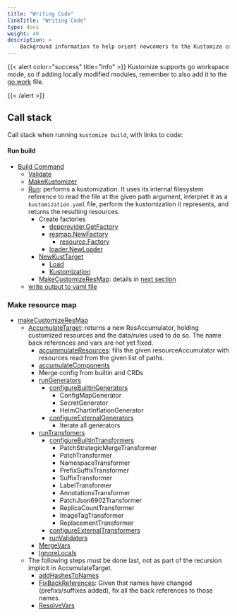 ```yaml
---
title: "Writing Code"
linkTitle: "Writing Code"
type: docs
weight: 40
description: >
    Background information to help orient newcomers to the Kustomize codebase
---
```


{{< alert color="success" title="Info" >}}
Kustomize supports go workspace mode, so if adding locally modified modules, remember to also add it to the [go.work](https://github.com/kubernetes-sigs/kustomize/blob/master/go.work) file.

{{< /alert >}}

## Call stack
Call stack when running `kustomize build`, with links to code:

#### Run build

* [Build Command](https://github.com/kubernetes-sigs/kustomize/blob/master/kustomize/commands/build/build.go#L65)
  * [Validate](https://github.com/kubernetes-sigs/kustomize/blob/master/kustomize/commands/build/build.go#L114)
  * [MakeKustomizer](https://github.com/kubernetes-sigs/kustomize/blob/master/api/krusty/kustomizer.go#L36)
  * [Run](https://github.com/kubernetes-sigs/kustomize/blob/master/api/krusty/kustomizer.go#L53): performs a kustomization. It uses its internal filesystem reference to read the file at the given path argument, interpret it as a `kustomization.yaml` file, perform the kustomization it represents, and returns the resulting resources.
    * Create factories
      * [depprovider.GetFactory](https://github.com/kubernetes-sigs/kustomize/blob/master/api/provider/depprovider.go#L36)
      * [resmap.NewFactory](https://github.com/kubernetes-sigs/kustomize/blob/master/api/resmap/factory.go#L22)
        * [resource.Factory](https://github.com/kubernetes-sigs/kustomize/blob/master/api/resource/factory.go#L23)
      * [loader.NewLoader](https://github.com/kubernetes-sigs/kustomize/blob/master/api/loader/loader.go#L20)
    * [NewKustTarget](https://github.com/kubernetes-sigs/kustomize/blob/master/api/internal/target/kusttarget.go#L42)
      * [Load](https://github.com/kubernetes-sigs/kustomize/blob/master/api/internal/target/kusttarget.go#L58)
      * [Kustomization](https://github.com/kubernetes-sigs/kustomize/blob/master/api/internal/target/kusttarget.go#L85)
    * [MakeCustomizeResMap](https://github.com/kubernetes-sigs/kustomize/blob/master/api/internal/target/kusttarget.go#L117): details in [next section](#make-resource-map)
  * [write output to yaml file](https://github.com/kubernetes-sigs/kustomize/blob/master/kustomize/commands/build/build.go#L89-#L97)

### Make resource map

* [makeCustomizeResMap](https://github.com/kubernetes-sigs/kustomize/blob/master/api/internal/target/kusttarget.go#L121)
  * [AccumulateTarget](https://github.com/kubernetes-sigs/kustomize/blob/master/api/internal/target/kusttarget.go#L179): returns a new ResAccumulator, holding customized resources and the data/rules used to do so. The name back references and vars are not yet fixed.
    * [accummulateResources](https://github.com/kubernetes-sigs/kustomize/blob/master/api/internal/target/kusttarget.go#L404): fills the given resourceAccumulator with resources read from the given list of paths.
    * [accumulateComponents](https://github.com/kubernetes-sigs/kustomize/blob/master/api/internal/target/kusttarget.go#L445)
    * Merge config from builtin and CRDs
    * [runGenerators](https://github.com/kubernetes-sigs/kustomize/blob/master/api/internal/target/kusttarget.go#L253)
      * [configureBuiltinGenerators](https://github.com/kubernetes-sigs/kustomize/blob/master/api/internal/target/kusttarget_configplugin.go#L34)
        * ConfigMapGenerator
        * SecretGenerator
        * HelmChartInflationGenerator
      * [configureExternalGenerators](https://github.com/kubernetes-sigs/kustomize/blob/master/api/internal/target/kusttarget.go#L286)
        * Iterate all generators
    * [runTransfomers](https://github.com/kubernetes-sigs/kustomize/blob/master/api/internal/target/kusttarget.go#L317)
      * [configureBuiltinTransformers](https://github.com/kubernetes-sigs/kustomize/blob/master/api/internal/target/kusttarget_configplugin.go#L69)
        * PatchStrategicMergeTransformer
        * PatchTransformer
        * NamespaceTransformer
        * PrefixSuffixTransformer
        * SuffixTransformer
        * LabelTransformer
        * AnnotationsTransformer
        * PatchJson6902Transformer
        * ReplicaCountTransformer
        * ImageTagTransformer
        * ReplacementTransformer
      * [configureExternalTransformers](https://github.com/kubernetes-sigs/kustomize/blob/master/api/internal/target/kusttarget.go#L333)
      * [runValidators](https://github.com/kubernetes-sigs/kustomize/blob/master/api/internal/target/kusttarget.go#L364)
    * [MergeVars](https://github.com/kubernetes-sigs/kustomize/blob/master/api/internal/accumulator/resaccumulator.go#L71)
    * [IgnoreLocals](https://github.com/kubernetes-sigs/kustomize/blob/master/api/internal/target/kusttarget.go#L241)
  * The following steps must be done last, not as part of the recursion implicit in AccumulateTarget.
    * [addHashesToNames](https://github.com/kubernetes-sigs/kustomize/blob/2f2ba40876b3b6c5b33281e8dee503010a1bc537/api/internal/target/kusttarget.go#L156)
    * [FixBackReferences](https://github.com/kubernetes-sigs/kustomize/blob/2f2ba40876b3b6c5b33281e8dee503010a1bc537/api/internal/accumulator/resaccumulator.go#L163): Given that names have changed (prefixs/suffixes added), fix all the back references to those names.
    * [ResolveVars](https://github.com/kubernetes-sigs/kustomize/blob/2f2ba40876b3b6c5b33281e8dee503010a1bc537/api/internal/accumulator/resaccumulator.go#L144)
